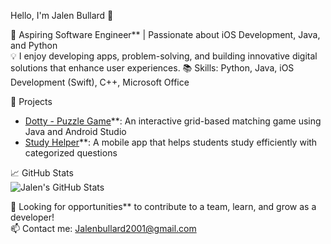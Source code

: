 Hello, I'm Jalen Bullard 👋

🚀 Aspiring Software Engineer** | Passionate about iOS Development, Java, and Python  
💡 I enjoy developing apps, problem-solving, and building innovative digital solutions that enhance user experiences.
📚 Skills: Python, Java, iOS Development (Swift), C++, Microsoft Office  

🔨 Projects  
- [Dotty - Puzzle Game](https://github.com/Jalen-B001/Dotty)**: An interactive grid-based matching game using Java and Android Studio  
- [Study Helper](https://github.com/Jalen-B001/Study-Helper)**: A mobile app that helps students study efficiently with categorized questions  

📈 GitHub Stats  
![Jalen's GitHub Stats](https://github-readme-stats.vercel.app/api?username=Jalen-B001&show_icons=true&theme=radical)

💼 Looking for opportunities** to contribute to a team, learn, and grow as a developer!  
📫 Contact me: [Jalenbullard2001@gmail.com](mailto:Jalenbullard2001@gmail.com)  

<!---
Jalen-B001/Jalen-B001 is a ✨ special ✨ repository because its `README.md` (this file) appears on your GitHub profile.
You can click the Preview link to take a look at your changes.
--->

